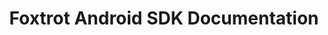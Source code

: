 ---
title: Foxtrot Android SDK Documentation

toc_footers:
  - "<span class='toc-footer-support-heading'>Support Contact Info</span>"
  - "USA: <a href='tel:+8052725285'>+1-805-272-5285</a>"
  - "Brazil: <a href='tel:+5511940448989'>+55 11 94044 8989</a>"
  - "<a href='mailto:support@foxtrot.io'>support@foxtrot.io</a>"
  - "&nbsp;"
  - <a href='https://foxtrotsystems.github.io/android-sdk-javadoc/'>Javadoc</a>
  - <a href='https://app.foxtrot.io/terms'>Terms of Service</a>
  - <a href='https://app.foxtrot.io/privacy'>Privacy Policy</a>
  - Last Updated 2016-11-03

includes:
  - introduction
  - getting-started
  - models/user-created
  - models/optimized

search: true
---